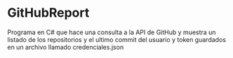 # GitHubReport
Programa en C# que hace una consulta a la API de GitHub y muestra un listado de los repositorios y el ultimo commit del usuario y token guardados en un archivo llamado credenciales.json
